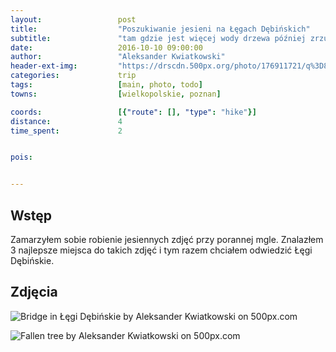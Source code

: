 ```yaml
---
layout:                 post
title:                  "Poszukiwanie jesieni na Łęgach Dębińskich"
subtitle:               "tam gdzie jest więcej wody drzewa później zrzucają liście*"
date:                   2016-10-10 09:00:00
author:                 "Aleksander Kwiatkowski"
header-ext-img:         "https://drscdn.500px.org/photo/176911721/q%3D80_m%3D2000/52584500d7ddb9e7e8ee1f880f736d5b"
categories:             trip
tags:                   [main, photo, todo]
towns:                  [wielkopolskie, poznan]

coords:                 [{"route": [], "type": "hike"}]
distance:               4
time_spent:             2


pois:


---
```


Wstęp
-----

Zamarzyłem sobie robienie jesiennych zdjęć przy porannej mgle.
Znalazłem 3 najlepsze miejsca do takich zdjęć i tym razem chciałem odwiedzić
Łęgi Dębińskie.

Zdjęcia
-------


<div class='pixels-photo'>
  <p>
    <img src='https://drscdn.500px.org/photo/177091667/m%3D900/5a6ba51c4925708c94334bc4cb262540' alt='Bridge in Łęgi Dębińskie by Aleksander Kwiatkowski on 500px.com'>
  </p>
  <a href='https://500px.com/photo/177091667/bridge-in-%C5%81%C4%99gi-d%C4%99bi%C5%84skie-by-aleksander-kwiatkowski' alt='Bridge in Łęgi Dębińskie by Aleksander Kwiatkowski on 500px.com'></a>
</div>
<script type='text/javascript' src='https://500px.com/embed.js'></script>


<div class='pixels-photo'>
  <p>
    <img src='https://drscdn.500px.org/photo/176928545/m%3D900/089178476b55a4ee180bfac94cbf484f' alt='Fallen tree by Aleksander Kwiatkowski on 500px.com'>
  </p>
  <a href='https://500px.com/photo/176928545/fallen-tree-by-aleksander-kwiatkowski' alt='Fallen tree by Aleksander Kwiatkowski on 500px.com'></a>
</div>
<script type='text/javascript' src='https://500px.com/embed.js'></script>
